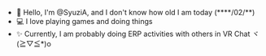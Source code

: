 - 👋 Hello, I'm @SyuziA, and I don't know how old I am today (****/02/**)
- 💻 I love playing games and doing things
- ✨ Currently, I am probably doing ERP activities with others in VR Chat  ヾ(≧▽≦*)o

